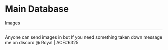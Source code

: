 # Main Database

[Images](https://github.com/DJ-JR30/MainDB/blob/main/images/README.md)

---

Anyone can send images in but If you need something taken down message me on discord @ Royal | ACE#6325
